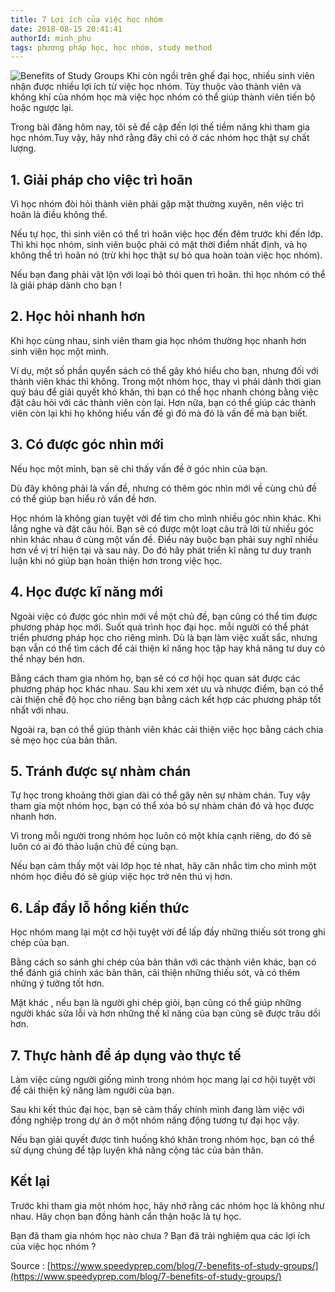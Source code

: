 ```yaml
---
title: 7 Lợi ích của việc học nhóm
date: 2018-08-15 20:41:41
authorId: minh_phu
tags: phương pháp học, học nhóm, study method
---
```

![Benefits of Study Groups](https://res.cloudinary.com/djeghcumw/image/upload/v1534076294/blog/study-benefits.png)
Khi còn ngồi trên ghế đại học, nhiều sinh viên nhận được nhiều lợi ích từ việc học nhóm. Tùy thuộc vào thành viên và không khí của nhóm học mà việc học nhóm có thể giúp thành viên tiến bộ hoặc ngược lại. 

Trong bài đăng hôm nay, tôi sẽ đề cập đến lợi thế tiềm năng khi tham gia học nhóm.Tuy vậy, hãy nhớ rằng đây chỉ có ở các nhóm học thật sự chất lượng.
<!-- more -->

## 1. Giải pháp cho việc trì hoãn
Vì học nhóm đòi hỏi thành viên phải gặp mặt thường xuyên, nên việc trì hoãn là điều không thể.

Nếu tự học, thì sinh viên có thể trì hoãn việc học đến đêm trước khi đến lớp. Thì khi học nhóm, sinh viên buộc phải có mặt thời điểm nhất định, và họ không thể  trì hoãn nó (trừ khi học thật sự bỏ qua hoàn toàn việc học nhóm).

Nếu bạn đang phải vật lộn với loại bỏ thói quen trì hoãn. thì học nhóm có thể là giải pháp dành cho bạn !

## 2. Học hỏi nhanh hơn

Khi học cùng nhau, sinh viên tham gia học nhóm thường học nhanh hơn sinh viên học một mình.

Ví dụ, một số phần quyển sách có thể gây khó hiểu cho bạn, nhưng đối với thành viên khác thì không. Trong một nhóm học, thay vì phải dành thời gian quý báu để giải quyết khó khăn, thì bạn có thể học nhanh chóng bằng việc đặt câu hỏi với các thành viên còn lại.
Hơn nữa, bạn có thể giúp các thành viên còn lại khi họ không hiểu vấn đề gì đó mà đó là vấn đề mà bạn biết.

## 3. Có được góc nhìn mới

 Nếu học một mình, bạn sẽ chỉ thấy vấn đề ở góc nhìn của bạn.

Dù đây không phải là vấn đề, nhưng có thêm góc nhìn mới về cùng chủ đề có thể giúp bạn hiểu rõ vấn đề hơn.

Học nhóm là không gian tuyệt vời để tìm cho mình nhiều góc nhìn khác. Khi lắng nghe và đặt câu hỏi. Bạn sẽ có được một loạt câu trả lời từ nhiều góc nhìn khác nhau ở cùng một vấn đề.
Điều này buộc bạn phải suy nghĩ nhiều hơn về vị trí hiện tại và sau này. Do đó hãy phát triển kĩ năng tư duy tranh luận khi nó giúp bạn hoàn thiện hơn trong việc học.

## 4. Học được kĩ năng mới

Ngoài việc có được góc nhìn mới về một chủ đề, bạn cũng có thể tìm được phương pháp học mới.
Suốt quá trình học đại học. mỗi người có thể phát triển phương pháp học cho riêng mình. Dù là bạn làm việc xuất sắc, nhưng bạn vẫn có thể tìm cách để cải thiện kĩ năng học tập hay khả năng tư duy có thể nhạy bén hơn.

Bằng cách tham gia nhóm họ, bạn sẽ có cơ hội học quan sát được các phương pháp học khác nhau. Sau khi xem xét ưu và nhược điểm, bạn có thể cải thiện chế độ học cho riêng bạn bằng cách kết hợp các phương pháp tốt nhất với nhau.

Ngoài ra, bạn có thể giúp thành viên khác cải thiện việc học bằng cách chia sẻ mẹo học của bản thân.

## 5. Tránh được sự nhàm chán

Tự học trong khoảng thời gian dài có thể gây nên sự nhàm chán. Tuy vậy tham gia một nhóm học, bạn có thể xóa bỏ sự nhàm chán đó và học được nhanh hơn.

Vì trong mỗi người trong nhóm học luôn có một khía cạnh riêng, do đó sẽ luôn có ai đó thảo luận chủ đề cùng bạn. 

Nếu bạn cảm thấy một vài lớp học tẻ nhat, hãy cân nhắc tìm cho mình một nhóm học điều đó sẽ giúp việc học trở nên thú vị hơn.

## 6. Lấp đầy lỗ hổng kiến thức

Học nhóm mang lại một cơ hội tuyệt vời để lấp đầy những thiếu sót trong ghi chép của bạn.

Bằng cách so sánh ghi chép của bản thân với các thành viên khác, bạn có thể đánh giá chính xác bản thân, cải thiện những thiếu sót, và có thêm những ý tưởng tốt hơn.

Mặt khác , nếu bạn là người ghi chép giỏi, bạn cũng có thể giúp những người khác sửa lỗi và hơn những thế kĩ năng của bạn cũng sẽ được trâu dồi hơn.

## 7. Thực hành để áp dụng vào thực tế

Làm việc cùng người giống mình trong nhóm học mang lại cơ hội tuyệt vời để cải thiện kỹ năng làm người của bạn.

Sau khi kết thúc đại học, bạn sẽ cảm thấy chính mình đang làm việc với đồng nghiệp trong dự án ở một nhóm năng động tương tự đại học vậy.

Nếu bạn giải quyết được tình huống khó khăn trong nhóm học, bạn có thể sử dụng chúng để tập luyện khả năng cộng tác của bản thân.

 ## Kết lại
Trước khi tham gia một nhóm học, hãy nhớ rằng các nhóm học là không như nhau. Hãy chọn bạn đồng hành cẩn thận hoặc là tự học.

Bạn đã tham gia nhóm học nào chưa ? Bạn đã trải nghiệm qua các lợi ích của việc học nhóm ?

Source : [https://www.speedyprep.com/blog/7-benefits-of-study-groups/](https://www.speedyprep.com/blog/7-benefits-of-study-groups/)
